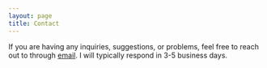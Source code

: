 ```yaml
---
layout: page
title: Contact
---
```


If you are having any inquiries, suggestions, or problems, feel free to reach out to through [email](mailto:chris.pondoc@comcast.net). I will typically respond in 3-5 business days.
